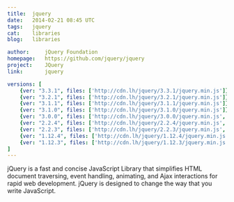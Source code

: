 ```yaml
---
title:	jquery
date:	2014-02-21 08:45 UTC
tags:	jquery
cat:	libraries
blog:	libraries

author:		jQuery Foundation
homepage:	https://github.com/jquery/jquery
project:	JQuery
link:		jquery

versions: [
	{ver: "3.3.1", files: ['http://cdn.lh/jquery/3.3.1/jquery.min.js']},
	{ver: "3.2.1", files: ['http://cdn.lh/jquery/3.2.1/jquery.min.js']},
	{ver: "3.1.1", files: ['http://cdn.lh/jquery/3.1.1/jquery.min.js']},
	{ver: "3.1.0", files: ['http://cdn.lh/jquery/3.1.0/jquery.min.js']},
	{ver: "3.0.0", files: ['http://cdn.lh/jquery/3.0.0/jquery.min.js', 'http://cdn.lh/jquery/3.0.0/jquery.js']},
	{ver: "2.2.4", files: ['http://cdn.lh/jquery/2.2.4/jquery.min.js', 'http://cdn.lh/jquery/2.2.4/jquery.js']},
	{ver: "2.2.3", files: ['http://cdn.lh/jquery/2.2.3/jquery.min.js', 'http://cdn.lh/jquery/2.2.3/jquery.js']},
	{ver: "1.12.4", files: ['http://cdn.lh/jquery/1.12.4/jquery.min.js', 'http://cdn.lh/jquery/1.12.4/jquery.js']},
	{ver: "1.12.3", files: ['http://cdn.lh/jquery/1.12.3/jquery.min.js', 'http://cdn.lh/jquery/1.12.3/jquery.js']},
]
---
```


jQuery is a fast and concise JavaScript Library that simplifies HTML document traversing, event handling, animating, and Ajax interactions for rapid web development. jQuery is designed to change the way that you write JavaScript.